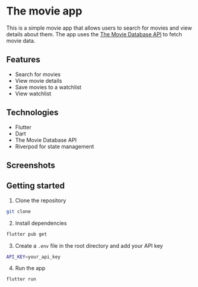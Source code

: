 # The movie app

This is a simple movie app that allows users to search for movies and view details about them. The app uses the [The Movie Database API](https://www.themoviedb.org/) to fetch movie data.


## Features

- Search for movies
- View movie details
- Save movies to a watchlist
- View watchlist

## Technologies

- Flutter
- Dart
- The Movie Database API
- Riverpod for state management


## Screenshots


## Getting started

1. Clone the repository

```bash
git clone
```

2. Install dependencies

```bash
flutter pub get
```

3. Create a `.env` file in the root directory and add your API key

```bash
API_KEY=your_api_key
```

4. Run the app

```bash
flutter run
```
